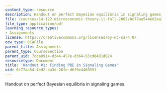 ```yaml
---
content_type: resource
description: Handout on perfect Bayesian equilibria in signaling games.
file: /courses/14-122-microeconomic-theory-ii-fall-2002/0c77aa544ed2ea3d26fed6f9e4460551_pbe.pdf
file_type: application/pdf
learning_resource_types:
- Assignments
license: https://creativecommons.org/licenses/by-nc-sa/4.0/
ocw_type: OCWFile
parent_title: Assignments
parent_type: CourseSection
parent_uid: 7cda0914-d344-457e-d364-55cd0481d824
resourcetype: Document
title: 'Handout #1: Finding PBE in Signaling Games'
uid: 0c77aa54-4ed2-ea3d-26fe-d6f9e4460551
---
```

Handout on perfect Bayesian equilibria in signaling games.